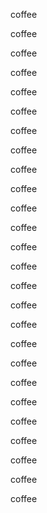 coffee

coffee

coffee

coffee

coffee

coffee

coffee

coffee

coffee

coffee

coffee

coffee

coffee

coffee

coffee

coffee

coffee

coffee

coffee

coffee

coffee

coffee

coffee

coffee

coffee

coffee

